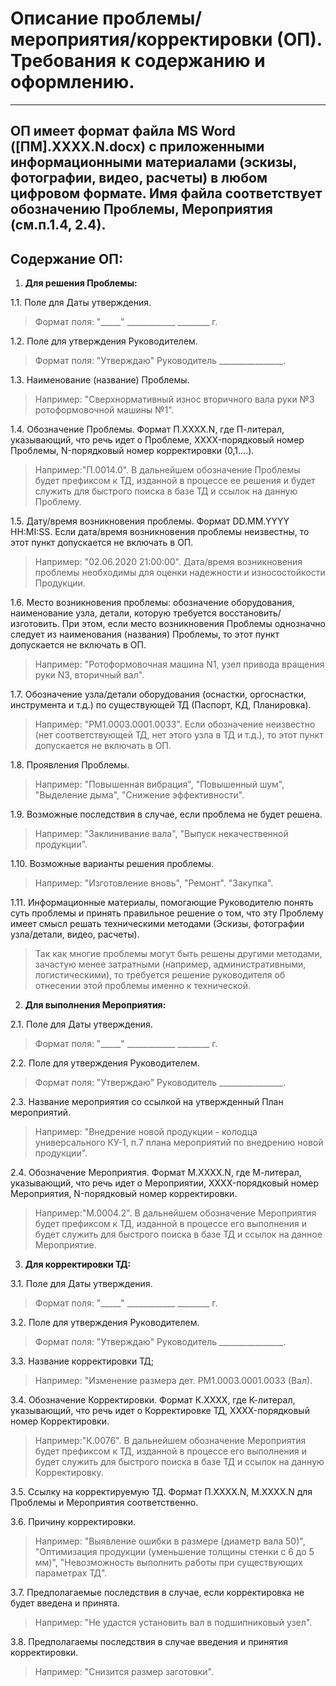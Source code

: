 # Описание проблемы/мероприятия/корректировки (ОП). Требования к содержанию и оформлению.
____

## ОП имеет формат файла MS Word ([ПM].XXXX.N.docx) с приложенными информационными материалами (эскизы, фотографии, видео, расчеты) в любом цифровом формате. Имя файла соответствует обозначению Проблемы, Мероприятия (см.п.1.4, 2.4).

## Содержание ОП:

1.    **Для решения Проблемы:**

1.1.     Поле для Даты утверждения. 
>Формат поля: "_____" ____________ ________ г.

1.2.     Поле для утверждения Руководителем. 
>Формат поля: "Утверждаю" Руководитель ________________.

1.3.    Наименование (название) Проблемы.
>Например: "Сверхнормативный износ вторичного вала руки №3 ротоформовочной машины №1".

1.4.   Обозначение Проблемы. Формат П.XXXX.N, где П-литерал, указывающий, что речь идет о Проблеме, XXXX-порядковый номер Проблемы, N-порядковый номер корректировки (0,1....). 
>Например:"П.0014.0". В дальнейшем обозначение Проблемы будет префиксом к ТД, изданной в процессе ее решения и будет служить для быстрого поиска в базе ТД и ссылок на данную Проблему.

1.5.    Дату/время возникновения проблемы. Формат DD.MM.YYYY	HH:MI:SS. Если дата/время возникновения проблемы неизвестны, то этот пункт допускается не включать в ОП. 
>Например: "02.06.2020 21:00:00". Дата/время возникновения проблемы необходимы для оценки надежности и износостойкости Продукции.

1.6.    Место возникновения проблемы: обозначение оборудования, наименование узла, детали, которую требуется восстановить/изготовить. При этом, если место возникновения Проблемы однозначно следует из наименования (названия) Проблемы, то этот пункт допускается не включать в ОП.
>Например: "Ротоформовочная машина N1, узел привода вращения руки N3, вторичный вал".

1.7.    Обозначение узла/детали оборудования (оснастки, оргоснастки, инструмента и т.д.) по существующей ТД (Паспорт, КД, Планировка).
>Например: "РМ1.0003.0001.0033". Если обозначение неизвестно (нет соответствующей ТД, нет этого узла в ТД и т.д.), то этот пункт допускается не включать в ОП.

1.8.    Проявления Проблемы.
>Например: "Повышенная вибрация", "Повышенный шум", "Выделение дыма", "Снижение эффективности".

1.9.    Возможные последствия в случае, если проблема не будет решена.
>Например: "Заклинивание вала", "Выпуск некачественной продукции".

1.10.    Возможные варианты решения проблемы.
>Например: "Изготовление вновь", "Ремонт". "Закупка".

1.11.    Информационные материалы, помогающие Руководителю понять суть проблемы и принять правильное решение о том, что эту Проблему имеет смысл решать техническими методами (Эскизы, фотографии узла/детали, видео, расчеты).
>Так как многие проблемы могут быть решены другими методами, зачастую менее затратными (например, административными, логистическими), то требуется решение руководителя об отнесении этой проблемы именно к технической.

2.    **Для выполнения Мероприятия:**

2.1.     Поле для Даты утверждения. 
>Формат поля: "_____" ____________ ________ г.

2.2.     Поле для утверждения Руководителем. 
>Формат поля: "Утверждаю" Руководитель ________________.

2.3.    Название мероприятия со ссылкой на утвержденный План мероприятий. 
>Например: "Внедрение новой продукции - колодца универсального КУ-1, п.7 плана мероприятий по внедрению новой продукции".

2.4.   Обозначение Мероприятия. Формат М.XXXX.N, где М-литерал, указывающий, что речь идет о Мероприятии, XXXX-порядковый номер Мероприятия, N-порядковый номер корректировки. 
>Например:"М.0004.2". В дальнейшем обозначение Мероприятия будет префиксом к ТД, изданной в процессе его выполнения и будет служить для быстрого поиска в базе ТД и ссылок на данное Мероприятие.

3.    **Для корректировки ТД:**

3.1.     Поле для Даты утверждения. 
>Формат поля: "_____" ____________ ________ г.

3.2.     Поле для утверждения Руководителем. 
>Формат поля: "Утверждаю" Руководитель ________________.

3.3.    Название корректировки ТД;
>Например: "Изменение размера дет. РМ1.0003.0001.0033 (Вал).

3.4.    Обозначение Корректировки. Формат К.XXXX, где К-литерал, указывающий, что речь идет о Корректировке ТД, XXXX-порядковый номер Корректировки. 
>Например:"К.0076". В дальнейшем обозначение Мероприятия будет префиксом к ТД, изданной в процессе его выполнения и будет служить для быстрого поиска в базе ТД и ссылок на данную Корректировку.

3.5.    Ссылку на корректируемую ТД. Формат П.XXXX.N, M.XXXX.N для Проблемы и Мероприятия соответственно.

3.6.    Причину корректировки. 
>Например: "Выявление ошибки в размере (диаметр вала 50)", "Оптимизация продукции (уменьшение толщины стенки с 6 до 5 мм)", "Невозможность выполнить работы при существующих параметрах ТД".

3.7.    Предполагаемые последствия в случае, если корректировка не будет введена и принята.
>Например: "Не удастся установить вал в подшипниковый узел".

3.8.    Предполагаемы последствия в случае введения и принятия корректировки.
>Например: "Снизится размер заготовки".
